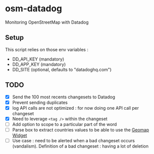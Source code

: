 # osm-datadog
Monitoring OpenStreetMap with Datadog

## Setup

This script relies on those env variables : 
- DD_API_KEY (mandatory)
- DD_APP_KEY (mandatory)
- DD_SITE (optional, defaults to "datadoghq.com")

## TODO

- [x] Send the 100 most recents changesets to Datadog
- [x] Prevent sending duplicates
- [x] log API calls are not optimized : for now doing one API call per changeset
- [x] Need to leverage `<tag />` within the changeset
- [ ] Add option to scope to a particular part of the word
- [ ] Parse box to extract countries values to be able to use the [Geomap Widget](https://docs.datadoghq.com/dashboards/widgets/geomap/#configuration)
- [ ] Use case :  need to be alerted when a bad changeset occurs (vandalism). Definition of a bad changeset : having a lot of deletion
